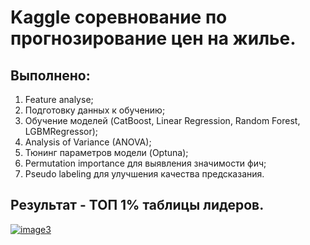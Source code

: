  # Kaggle соревнование по прогнозирование цен на жилье.
 ## Выполнено:
 1. Feature analyse;
 2. Подготовку данных к обучению;
 3. Обучение моделей (CatBoost, Linear Regression, Random Forest, LGBMRegressor);
 4. Analysis of Variance (ANOVA);
 5. Тюнинг параметров модели (Optuna);
 6. Permutation importance для выявления значимости фич;
 7. Pseudo labeling для улучшения качества предсказания. 
 
 ## Результат - ТОП 1% таблицы лидеров.
<a href="https://ibb.co/LnDc1vw"><img src="https://i.ibb.co/jg9QDHK/image3.jpg" alt="image3" border="0"></a>
